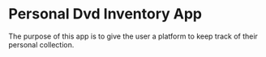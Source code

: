 # Personal Dvd Inventory App
The purpose of this app is to give the user a platform to keep track of their personal collection.
